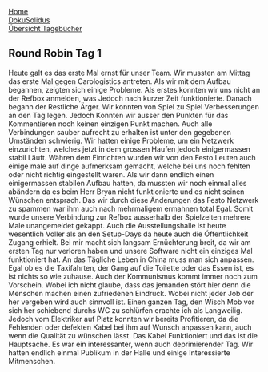 [Home](home)  
[DokuSolidus](DokuSolidus)  
[Übersicht Tagebücher](TagebuecherFL)

## Round Robin Tag 1
  
Heute galt es das erste Mal ernst für unser Team. Wir mussten am Mittag das erste Mal gegen Carologistics antreten. Als wir mit dem Aufbau begannen, zeigten sich einige Probleme. Als erstes konnten wir uns nicht an der Refbox anmelden, was Jedoch nach kurzer Zeit funktionierte. Danach begann der Restliche Ärger. Wir konnten von Spiel zu Spiel Verbesserungen an den Tag legen. Jedoch Konnten wir ausser den Punkten für das Kommentieren noch keinen einzigen Punkt machen. Auch alle Verbindungen sauber aufrecht zu erhalten ist unter den gegebenen Umständen schwierig. Wir hatten einige Probleme, um ein Netzwerk einzurichten, welches jetzt in dem grossen Haufen jedoch einigermassen stabil Läuft. Währen dem Einrichten wurden wir von den Festo Leuten auch einige male auf dinge aufmerksam gemacht, welche bei uns noch fehlten oder nicht richtig eingestellt waren. Als wir dann endlich einen einigermassen stabilen Aufbau hatten, da mussten wir noch einmal alles abändern da es beim Herr Bryan nicht funktionierte und es nicht seinen Wünschen entsprach. Das wir durch diese Änderungen das Festo Netzwerk zu spammen war ihm auch nach mehrmaligem ermahnen total Egal. Somit wurde unsere Verbindung zur Refbox ausserhalb der Spielzeiten mehrere Male unangemeldet gekappt. Auch die Ausstellungshalle ist heute wesentlich Voller als an den Setup-Days da heute auch die Öffentlichkeit Zugang erhielt. Bei mir macht sich langsam Ernüchterung breit, da wir am ersten Tag nur verloren haben und unsere Software nicht ein einziges Mal funktioniert hat. An das Tägliche Leben in China muss man sich anpassen. Egal ob es die Taxifahrten, der Gang auf die Toilette oder das Essen ist, es ist nichts so wie zuhause. Auch der Kommunismus kommt immer noch zum Vorschein. Wobei ich nicht glaube, dass das jemanden stört hier denn die Menschen machen einen zufriedenen Eindruck. Wobei nicht jeder Job der her vergeben wird auch sinnvoll ist. Einen ganzen Tag, den Wisch Mob vor sich her schiebend durchs WC zu schlürfen erachte ich als Langweilig. Jedoch vom Elektriker auf Platz konnten wir bereits Profitieren, da die Fehlenden oder defekten Kabel bei ihm auf Wunsch anpassen kann, auch wenn die Qualität zu wünschen lässt. Das Kabel Funktioniert und das ist die Hauptsache. Es war ein interessanter, wenn auch deprimierender Tag. Wir hatten endlich einmal Publikum in der Halle und einige Interessierte Mitmenschen.